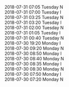 2018-07-31 07:05 Tuesday  N  
2018-07-31 07:00 Tuesday  I  
2018-07-31 03:25 Tuesday  N  
2018-07-31 03:20 Tuesday  I  
2018-07-31 02:00 Tuesday  N  
2018-07-31 01:05 Tuesday  I  
2018-07-31 00:40 Tuesday  N  
2018-07-30 19:20 Monday  I  
2018-07-30 09:20 Monday  N  
2018-07-30 08:50 Monday  I  
2018-07-30 08:40 Monday  N  
2018-07-30 08:35 Monday  I  
2018-07-30 08:30 Monday  N  
2018-07-30 07:50 Monday  I  
2018-07-30 07:20 Monday  N  

